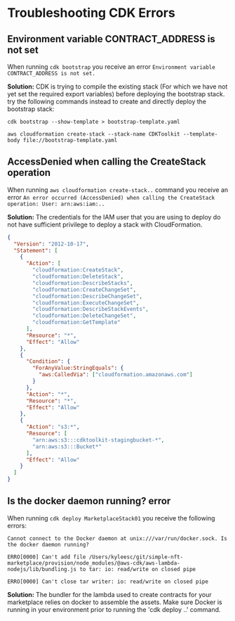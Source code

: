 # Troubleshooting CDK Errors

## Environment variable CONTRACT_ADDRESS is not set

When running `cdk bootstrap` you receive an error `Environment variable CONTRACT_ADDRESS is not set.`

**Solution:** CDK is trying to compile the existing stack (For which we have not yet
set the required export variables) before deploying the bootstrap stack.
try the following commands instead to create and directly deploy the bootstrap stack:

`cdk bootstrap --show-template > bootstrap-template.yaml`

`aws cloudformation create-stack --stack-name CDKToolkit --template-body file://bootstrap-template.yaml`

## AccessDenied when calling the CreateStack operation

When running `aws cloudformation create-stack..` command you receive an error
`An error occurred (AccessDenied) when calling the CreateStack operation: User: arn:aws:iam:..`

**Solution:** The credentials for the IAM user that you are using to deploy do
not have sufficient privilege to deploy a stack with CloudFormation.

```json lines
{
  "Version": "2012-10-17",
  "Statement": [
    {
      "Action": [
        "cloudformation:CreateStack",
        "cloudformation:DeleteStack",
        "cloudformation:DescribeStacks",
        "cloudformation:CreateChangeSet",
        "cloudformation:DescribeChangeSet",
        "cloudformation:ExecuteChangeSet",
        "cloudformation:DescribeStackEvents",
        "cloudformation:DeleteChangeSet",
        "cloudformation:GetTemplate"
      ],
      "Resource": "*",
      "Effect": "Allow"
    },
    {
      "Condition": {
        "ForAnyValue:StringEquals": {
          "aws:CalledVia": ["cloudformation.amazonaws.com"]
        }
      },
      "Action": "*",
      "Resource": "*",
      "Effect": "Allow"
    },
    {
      "Action": "s3:*",
      "Resource": [
        "arn:aws:s3:::cdktoolkit-stagingbucket-*",
        "arn:aws:s3:::Bucket*"
      ],
      "Effect": "Allow"
    }
  ]
}
```

## Is the docker daemon running? error

When running `cdk deploy MarketplaceStack01` you receive the following errors:

`Cannot connect to the Docker daemon at unix:///var/run/docker.sock. Is the docker daemon running?`

`ERRO[0000] Can't add file /Users/kyleesc/git/simple-nft-marketplace/provision/node_modules/@aws-cdk/aws-lambda-nodejs/lib/bundling.js to tar: io: read/write on closed pipe`

`ERRO[0000] Can't close tar writer: io: read/write on closed pipe`

**Solution:** The bundler for the lambda used to create contracts for your marketplace relies on docker to assemble
the assets. Make sure Docker is running in your environment prior to running the 'cdk deploy ..' command.
